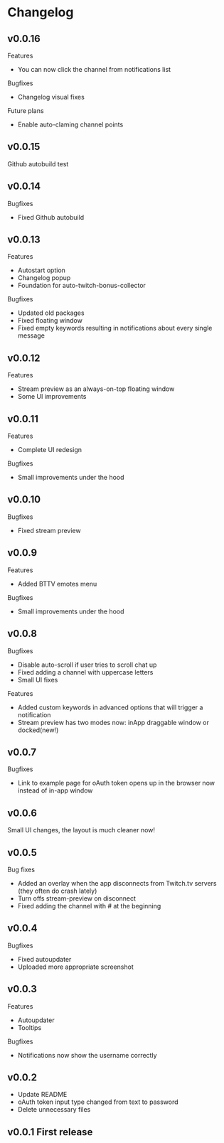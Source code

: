 
# Changelog

## v0.0.16

Features

* You can now click the channel from notifications list

Bugfixes

* Changelog visual fixes

Future plans

* Enable auto-claming channel points

## v0.0.15

Github autobuild test

## v0.0.14

Bugfixes

* Fixed Github autobuild

## v0.0.13

Features

* Autostart option
* Changelog popup
* Foundation for auto-twitch-bonus-collector

Bugfixes

* Updated old packages
* Fixed floating window
* Fixed empty keywords resulting in notifications about every single message

## v0.0.12

Features

* Stream preview as an always-on-top floating window
* Some UI improvements

## v0.0.11

Features

* Complete UI redesign

Bugfixes

* Small improvements under the hood

## v0.0.10

Bugfixes

* Fixed stream preview

## v0.0.9

Features

* Added BTTV emotes menu

Bugfixes

* Small improvements under the hood

## v0.0.8

Bugfixes

* Disable auto-scroll if user tries to scroll chat up
* Fixed adding a channel with uppercase letters
* Small UI fixes

Features

* Added custom keywords in advanced options that will trigger a notification
* Stream preview has two modes now: inApp draggable window or docked(new!)

## v0.0.7

Bugfixes

* Link to example page for oAuth token opens up in the browser now instead of in-app window

## v0.0.6

Small UI changes, the layout is much cleaner now!

## v0.0.5

Bug fixes

* Added an overlay when the app disconnects from Twitch.tv servers (they often do crash lately)
* Turn offs stream-preview on disconnect
* Fixed adding the channel with # at the beginning

## v0.0.4

Bugfixes

* Fixed autoupdater
* Uploaded more appropriate screenshot

## v0.0.3

Features

* Autoupdater
* Tooltips

Bugfixes

* Notifications now show the username correctly


## v0.0.2

* Update README
* oAuth token input type changed from text to password
* Delete unnecessary files

## v0.0.1 First release
